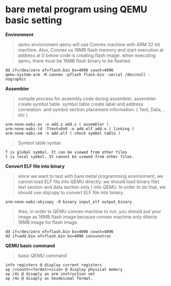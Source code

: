 # bare metal program using QEMU basic setting
**Environment**
>qemu enviornment
>qemu will use Connex machine with ARM 32 bit machine. Also, Connex us 16MB flash memory and start execution at address at 0
>below code is creating flash image. when executing qemu, there must be 16MB flash binary to be flashed.
>
```
dd if=/dev/zero of=flash.bin bs=4096 count=4096
qemu-system-arm -M connex -pflash flash.bin -serial /dev/null -nographic
```

**Assembler**
>compile process for assembly code
>during assembler, assembler create symbol table.
> symbol table create label and address correlation.
> and symbol section placement information. ( Text, Data, .. etc )
```
arm-none-eabi-as -o add.o add.s ( assembler )
arm-none-eabi-ld -Ttext=0x0 -o add.elf add.o ( linking )
arm-none-eabi-nm -n add.elf ( check symbol table )
```
>Symbol table syntax
```
T is global symbol. It can be viewed from other files
t is local symbol. It cannot be viewed from other files.
```

**Convert ELF file into binary**
> since we want to test with bare metal programming environment,
> we cannot load ELF file into QEMU directly. 
> we should load binary file( text section and data section only ) into QEMU.
> In order to do that, we should use objcopy to convert ELF file into binary.
```
arm-none-eabi-objcopy -O binary input_elf output_binary
```

> Also, in order to QEMU connex machine to run, you should put your image as 16MB flash image
> because connex machine only ditects 16MB image for flash image.
```
dd if=/dev/zero of=flash.bin bs=4096 count=4096
dd if=add.bin of=flash.bin bs=4096 conv=notruc
```

**QEMU basic command**
> basic QEMU command
```
info registers @ display current registers
xp /<count><format><size> @ display physical memory
xp /4i @ disaply as arm instruction set
xp /4x @ disaply as hexdeicmal format.
```
